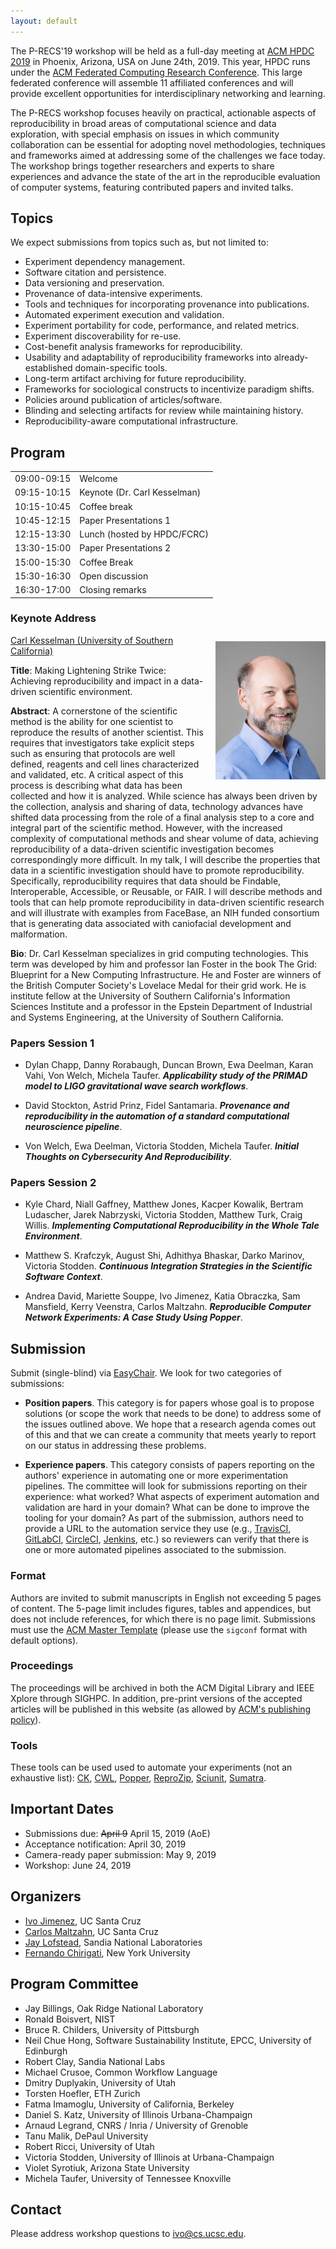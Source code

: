 ```yaml
---
layout: default
---
```


The P-RECS'19 workshop will be held as a full-day meeting at [ACM HPDC 
2019](http://hpdc.org/2019/) in Phoenix, Arizona, USA on June 24th, 2019. This year, HPDC runs under the [ACM Federated Computing Research Conference](https://fcrc.acm.org/). This large federated 
conference will assemble 11 affiliated conferences and will provide 
excellent opportunities for interdisciplinary networking and learning.

The P-RECS workshop focuses heavily on practical, actionable aspects of 
reproducibility in broad areas of computational science and data 
exploration, with special emphasis on issues in which community 
collaboration can be essential for adopting novel methodologies, 
techniques and frameworks aimed at addressing some of the challenges 
we face today. The workshop brings together researchers and experts to 
share experiences and advance the state of the art in the reproducible 
evaluation of computer systems, featuring contributed papers and 
invited talks.

## Topics

We expect submissions from topics such as, but not limited to:

  * Experiment dependency management.
  * Software citation and persistence.
  * Data versioning and preservation.
  * Provenance of data-intensive experiments.
  * Tools and techniques for incorporating provenance into publications.
  * Automated experiment execution and validation.
  * Experiment portability for code, performance, and related metrics.
  * Experiment discoverability for re-use.
  * Cost-benefit analysis frameworks for reproducibility.
  * Usability and adaptability of reproducibility frameworks into already-established domain-specific tools.
  * Long-term artifact archiving for future reproducibility.
  * Frameworks for sociological constructs to incentivize paradigm shifts.
  * Policies around publication of articles/software.
  * Blinding and selecting artifacts for review while maintaining history.
  * Reproducibility-aware computational infrastructure.

## Program

|             |                              |
|-------------|------------------------------|
| 09:00-09:15 | Welcome                      |
| 09:15-10:15 | Keynote (Dr. Carl Kesselman) |
| 10:15-10:45 | Coffee break                 |
| 10:45-12:15 | Paper Presentations 1        |
| 12:15-13:30 | Lunch (hosted by HPDC/FCRC)  |
| 13:30-15:00 | Paper Presentations 2        |
| 15:00-15:30 | Coffee Break                 |
| 15:30-16:30 | Open discussion              |
| 16:30-17:00 | Closing remarks              |

### Keynote Address

<img src="assets/carl.jpg" align="right" style="max-width: 35%; 
max-height: 35%; padding-left: 10px; padding-bottom: 10px; 
padding-top: 10px;">

[Carl Kesselman (University of Southern California)](https://www.isi.edu/~carl/)

**Title**: Making Lightening Strike Twice: Achieving reproducibility 
and impact in a data-driven scientific environment.

**Abstract**: A cornerstone of the scientific method is the ability 
for one scientist to reproduce the results of another scientist. This 
requires that investigators take explicit steps such as ensuring that 
protocols are well defined, reagents and cell lines characterized and 
validated, etc.  A critical aspect of this process is describing what 
data has been collected and how it is analyzed.  While science has 
always been driven by the collection, analysis and sharing of data, 
technology advances have shifted data processing from the role of a 
final analysis step to a core and integral part of the scientific 
method. However, with the increased complexity of computational 
methods and shear volume of data, achieving reproducibility of a 
data-driven scientific investigation becomes correspondingly more 
difficult. In my talk, I will describe the properties that data in a 
scientific investigation should have to promote reproducibility. 
Specifically, reproducibility requires that data should be Findable, 
Interoperable, Accessible, or Reusable, or FAIR.  I will describe 
methods and tools that can help promote reproducibility in data-driven 
scientific research and will illustrate with examples from FaceBase, 
an NIH funded consortium that is generating data associated with 
caniofacial development and malformation.

**Bio**: Dr. Carl Kesselman specializes in grid computing technologies. 
This term was developed by him and professor Ian Foster in the book 
The Grid: Blueprint for a New Computing Infrastructure. He and Foster 
are winners of the British Computer Society's Lovelace Medal for their 
grid work. He is institute fellow at the University of Southern 
California's Information Sciences Institute and a professor in the 
Epstein Department of Industrial and Systems Engineering, at the 
University of Southern California.

### Papers Session 1

  * Dylan Chapp, Danny Rorabaugh, Duncan Brown, Ewa Deelman, Karan 
    Vahi, Von Welch, Michela Taufer. **_Applicability study of the 
    PRIMAD model to LIGO gravitational wave search workflows_**.

  * David Stockton, Astrid Prinz, Fidel Santamaria. **_Provenance and 
    reproducibility in the automation of a standard computational 
    neuroscience pipeline_**.

  * Von Welch, Ewa Deelman, Victoria Stodden, Michela Taufer. 
    **_Initial Thoughts on Cybersecurity And Reproducibility_**.

### Papers Session 2

  * Kyle Chard, Niall Gaffney, Matthew Jones, Kacper Kowalik, Bertram 
    Ludascher, Jarek Nabrzyski, Victoria Stodden, Matthew Turk, Craig 
    Willis. **_Implementing Computational Reproducibility in the Whole 
    Tale Environment_**.

  * Matthew S. Krafczyk, August Shi, Adhithya Bhaskar, Darko Marinov, 
    Victoria Stodden. **_Continuous Integration Strategies in the 
    Scientific Software Context_**.


  * Andrea David, Mariette Souppe, Ivo Jimenez, Katia Obraczka, Sam 
    Mansfield, Kerry Veenstra, Carlos Maltzahn. **_Reproducible 
    Computer Network Experiments: A Case Study Using Popper_**.

## Submission

Submit (single-blind) via 
[EasyChair](https://easychair.org/conferences/?conf=precs19). We look 
for two categories of submissions:

  * **Position papers**. This category is for papers whose goal is to 
    propose solutions (or scope the work that needs to be done) to 
    address some of the issues outlined above. We hope that a research 
    agenda comes out of this and that we can create a community that 
    meets yearly to report on our status in addressing these problems.

  * **Experience papers**. This category consists of papers reporting 
    on the authors' experience in automating one or more 
    experimentation pipelines. The committee will look for submissions 
    reporting on their experience: what worked? What aspects of 
    experiment automation and validation are hard in your domain? What 
    can be done to improve the tooling for your domain? As part of the 
    submission, authors need to provide a URL to the automation 
    service they use (e.g., [TravisCI](https://travis-ci.org), 
    [GitLabCI](https://about.gitlab.com/gitlab-ci/), 
    [CircleCI](https://circleci.com), 
    [Jenkins](https://jenkins-ci.org), etc.) so reviewers can verify 
    that there is one or more automated pipelines associated to the 
    submission.

### Format

Authors are invited to submit manuscripts in English not exceeding 5 
pages of content. The 5-page limit includes figures, tables and 
appendices, but does not include references, for which there is no 
page limit. Submissions must use the [ACM Master 
Template](https://www.acm.org/publications/proceedings-template) 
(please use the `sigconf` format with default options).

### Proceedings

The proceedings will be archived in both the ACM Digital Library and 
IEEE Xplore through SIGHPC. In addition, pre-print versions of the 
accepted articles will be published in this website (as allowed by 
[ACM's publishing 
policy](https://www.acm.org/publications/policies/simultaneous-submissions)).

### Tools

These tools can be used used to automate your experiments (not an 
exhaustive list): [CK](http://ctuning.org), [CWL](http://commonwl.org), 
[Popper](https://github.com/systemslab/popper), 
[ReproZip](http://reprozip.org), [Sciunit](http://sciunit.run), 
[Sumatra](https://github.com/open-research/sumatra).

## Important Dates

  * Submissions due: ~~April 9~~ April 15, 2019 (AoE)
  * Acceptance notification: April 30, 2019
  * Camera-ready paper submission: May 9, 2019
  * Workshop: June 24, 2019

## Organizers

  * [Ivo Jimenez](http://ivotron.me), UC Santa Cruz
  * [Carlos Maltzahn](https://users.soe.ucsc.edu/~carlosm/), UC Santa 
    Cruz
  * [Jay Lofstead](http://www.lofstead.org), Sandia National 
    Laboratories
  * [Fernando Chirigati](http://fchirigati.com/), New York University

## Program Committee

  * Jay Billings, Oak Ridge National Laboratory
  * Ronald Boisvert, NIST
  * Bruce R. Childers, University of Pittsburgh
  * Neil Chue Hong, Software Sustainability Institute, EPCC, University of Edinburgh
  * Robert Clay, Sandia National Labs
  * Michael Crusoe, Common Workflow Language
  * Dmitry Duplyakin, University of Utah
  * Torsten Hoefler, ETH Zurich
  * Fatma Imamoglu, University of California, Berkeley
  * Daniel S. Katz, University of Illinois Urbana-Champaign
  * Arnaud Legrand, CNRS / Inria / University of Grenoble
  * Tanu Malik, DePaul University
  * Robert Ricci, University of Utah
  * Victoria Stodden, University of Illinois at Urbana-Champaign
  * Violet Syrotiuk, Arizona State University
  * Michela Taufer, University of Tennessee Knoxville


## Contact

Please address workshop questions to <ivo@cs.ucsc.edu>.

